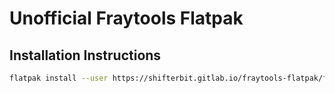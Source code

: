 # Unofficial Fraytools Flatpak

## Installation Instructions
```sh
flatpak install --user https://shifterbit.gitlab.io/fraytools-flatpak/fraytools.flatpakref
```